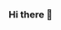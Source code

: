 ### Hi there 👋

<!--
**Macelot/Macelot** is a ✨ _special_ ✨ repository because its `README.md` (this file) appears on your GitHub profile.

Here are some ideas to get you started:

- 🔭 I’m currently working on Developer at Facility Route, teacher on Feevale and Duque
- 🌱 I’m currently learning Flutter
- 👯 I’m looking to collaborate on make videos at YouTube free for you
- 🤔 I’m looking for help with academic works
- 💬 Ask me about Java, PHP and data science
- 📫 How to reach me:  https://www.linkedin.com/in/marcelojtelles, https://www.youtube.com/c/marcelojtelles, https://www.facebook.com/marcelojosuetelles, https://www.instagram.com/marcelojtelles/, https://br.pinterest.com/marcelotelles14/, https://twitter.com/#!/marcelojtelles, https://medium.com/@marcelotelles_18526, http://lattes.cnpq.br/9414932542121207, https://bit.ly/atualprof
- 😄 Pronouns: work ever better
- ⚡ Fun fact: cooking, travel, walking around nature with my son and my wife
-->
